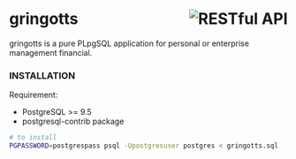 # <img align="right" src="https://vignette.wikia.nocookie.net/harrypotter/images/e/e3/Potter_vault.jpg/revision/latest/scale-to-width-down/400" alt="RESTful API" title="RESTful API"> gringotts
gringotts is a pure PLpgSQL application for personal or enterprise management financial.


### INSTALLATION
Requirement:
- PostgreSQL >= 9.5
- postgresql-contrib package

```sh
# to install
PGPASSWORD=postgrespass psql -Upostgresuser postgres < gringotts.sql
```

